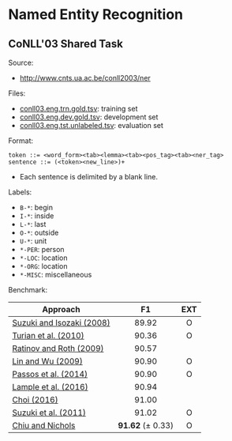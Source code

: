 # Named Entity Recognition

## CoNLL'03 Shared Task

Source:

* http://www.cnts.ua.ac.be/conll2003/ner

Files:

* [conll03.eng.trn.gold.tsv](conll03.eng.trn.gold.tsv): training set
* [conll03.eng.dev.gold.tsv](conll03.eng.dev.gold.tsv): development set
* [conll03.eng.tst.unlabeled.tsv](conll03.eng.tst.unlabeled.tsv): evaluation set

Format:

```
token ::= <word_form><tab><lemma><tab><pos_tag><tab><ner_tag>
sentence ::= (<token><new_line>)+
```

* Each sentence is delimited by a blank line.

Labels:

* `B-*`: begin
* `I-*`: inside
* `L-*`: last
* `O-*`: outside
* `U-*`: unit
* `*-PER`: person
* `*-LOC`: location
* `*-ORG`: location
* `*-MISC`: miscellaneous

Benchmark:

| Approach | F1 | EXT |
|---|:-:|:-:|
| [Suzuki and Isozaki (2008)](https://aclweb.org/anthology/P08-1076) | 89.92 | O |
| [Turian et al. (2010)](http://www.aclweb.org/anthology/P10-1040) | 90.36 | O |
| [Ratinov and Roth (2009)](http://www.aclweb.org/anthology/W09-1119) | 90.57 |   |
| [Lin and Wu (2009)](https://www.aclweb.org/anthology/P09-1116) | 90.90 | O |
| [Passos et al. (2014)](http://www.aclweb.org/anthology/W14-1609) | 90.90 | O |
| [Lample et al. (2016)](http://www.aclweb.org/anthology/N16-1030) | 90.94 |   |
| [Choi (2016)](https://www.aclweb.org/anthology/N16-1031) | 91.00 |   |
| [Suzuki et al. (2011)](http://www.aclweb.org/anthology/P11-2112) | 91.02 | O |
| [Chiu and Nichols](https://www.aclweb.org/anthology/Q16-1026) | **91.62** (± 0.33) | O |

